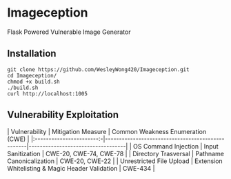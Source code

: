 # Imageception
Flask Powered Vulnerable Image Generator

## Installation
```
git clone https://github.com/WesleyWong420/Imageception.git
cd Imageception/
chmod +x build.sh
./build.sh
curl http://localhost:1005
```

## Vulnerability Exploitation
| Vulnerability            | Mitigation Measure                               | Common Weakness Enumeration (CWE) |
|:-----------------------:-|--------------------------------------------------|-----------------------------------|
| OS Command Injection     | Input Sanitization                               | CWE-20, CWE-74, CWE-78            |
| Directory Trasversal     | Pathname Canonicalization                        | CWE-20, CWE-22                    |
| Unrestricted File Upload | Extension Whitelisting & Magic Header Validation | CWE-434                           |
